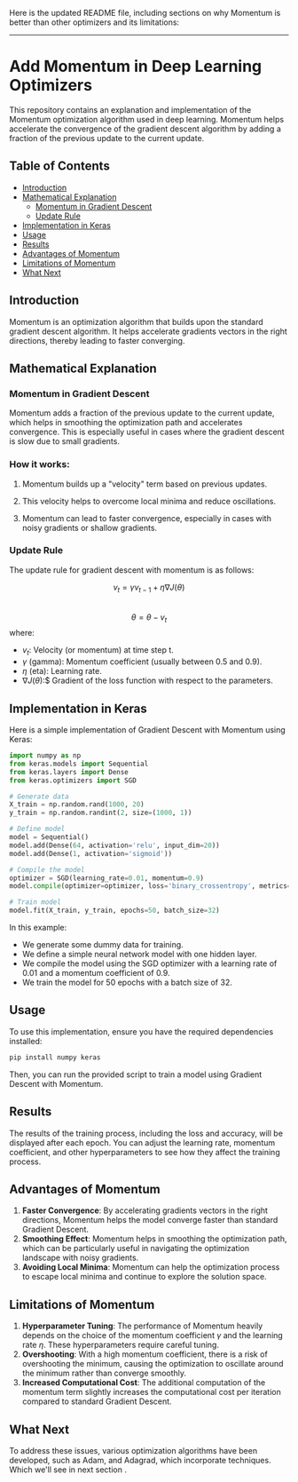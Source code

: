 Here is the updated README file, including sections on why Momentum is better than other optimizers and its limitations:

---

# Add Momentum in Deep Learning Optimizers

This repository contains an explanation and implementation of the Momentum optimization algorithm used in deep learning. Momentum helps accelerate the convergence of the gradient descent algorithm by adding a fraction of the previous update to the current update.

## Table of Contents
- [Introduction](#introduction)
- [Mathematical Explanation](#mathematical-explanation)
  - [Momentum in Gradient Descent](#momentum-in-gradient-descent)
  - [Update Rule](#update-rule)
- [Implementation in Keras](#implementation-in-keras)
- [Usage](#usage)
- [Results](#results)
- [Advantages of Momentum](#advantages-of-momentum)
- [Limitations of Momentum](#limitations-of-momentum)
- [What Next](#what-next)

## Introduction

Momentum is an optimization algorithm that builds upon the standard gradient descent algorithm. It helps accelerate gradients vectors in the right directions, thereby leading to faster converging.

## Mathematical Explanation

### Momentum in Gradient Descent

Momentum adds a fraction of the previous update to the current update, which helps in smoothing the optimization path and accelerates convergence. This is especially useful in cases where the gradient descent is slow due to small gradients.

### How it works:

1. Momentum builds up a "velocity" term based on previous updates.
2. This velocity helps to overcome local minima and reduce oscillations.

3. Momentum can lead to faster convergence, especially in cases with noisy gradients or shallow gradients.

### Update Rule

The update rule for gradient descent with momentum is as follows:

$$v_t = γ v_{t-1} + η ∇J(θ)$$  
$$ θ = θ - v_t $$
where:
- $v_t:$ Velocity (or momentum) at time step t.
- $γ$ (gamma): Momentum coefficient (usually between 0.5 and 0.9).
- $η$ (eta): Learning rate.
- $∇J(θ):$$ Gradient of the loss function with respect to the parameters.

## Implementation in Keras

Here is a simple implementation of Gradient Descent with Momentum using Keras:

```python
import numpy as np
from keras.models import Sequential
from keras.layers import Dense
from keras.optimizers import SGD

# Generate data
X_train = np.random.rand(1000, 20)
y_train = np.random.randint(2, size=(1000, 1))

# Define model
model = Sequential()
model.add(Dense(64, activation='relu', input_dim=20))
model.add(Dense(1, activation='sigmoid'))

# Compile the model 
optimizer = SGD(learning_rate=0.01, momentum=0.9)
model.compile(optimizer=optimizer, loss='binary_crossentropy', metrics=['accuracy'])

# Train model
model.fit(X_train, y_train, epochs=50, batch_size=32)
```

In this example:
- We generate some dummy data for training.
- We define a simple neural network model with one hidden layer.
- We compile the model using the SGD optimizer with a learning rate of 0.01 and a momentum coefficient of 0.9.
- We train the model for 50 epochs with a batch size of 32.

## Usage

To use this implementation, ensure you have the required dependencies installed:

```bash
pip install numpy keras
```

Then, you can run the provided script to train a model using Gradient Descent with Momentum.

## Results

The results of the training process, including the loss and accuracy, will be displayed after each epoch. You can adjust the learning rate, momentum coefficient, and other hyperparameters to see how they affect the training process.

## Advantages of Momentum

1. **Faster Convergence**: By accelerating gradients vectors in the right directions, Momentum helps the model converge faster than standard Gradient Descent.
2. **Smoothing Effect**: Momentum helps in smoothing the optimization path, which can be particularly useful in navigating the optimization landscape with noisy gradients.
3. **Avoiding Local Minima**: Momentum can help the optimization process to escape local minima and continue to explore the solution space.

## Limitations of Momentum

1. **Hyperparameter Tuning**: The performance of Momentum heavily depends on the choice of the momentum coefficient $γ$ and the learning rate  $η$. These hyperparameters require careful tuning.
2. **Overshooting**: With a high momentum coefficient, there is a risk of overshooting the minimum, causing the optimization to oscillate around the minimum rather than converge smoothly.
3. **Increased Computational Cost**: The additional computation of the momentum term slightly increases the computational cost per iteration compared to standard Gradient Descent.

## What Next

To address these issues, various optimization algorithms have been developed, such as Adam, and Adagrad, which incorporate techniques. Which we'll see in next section .